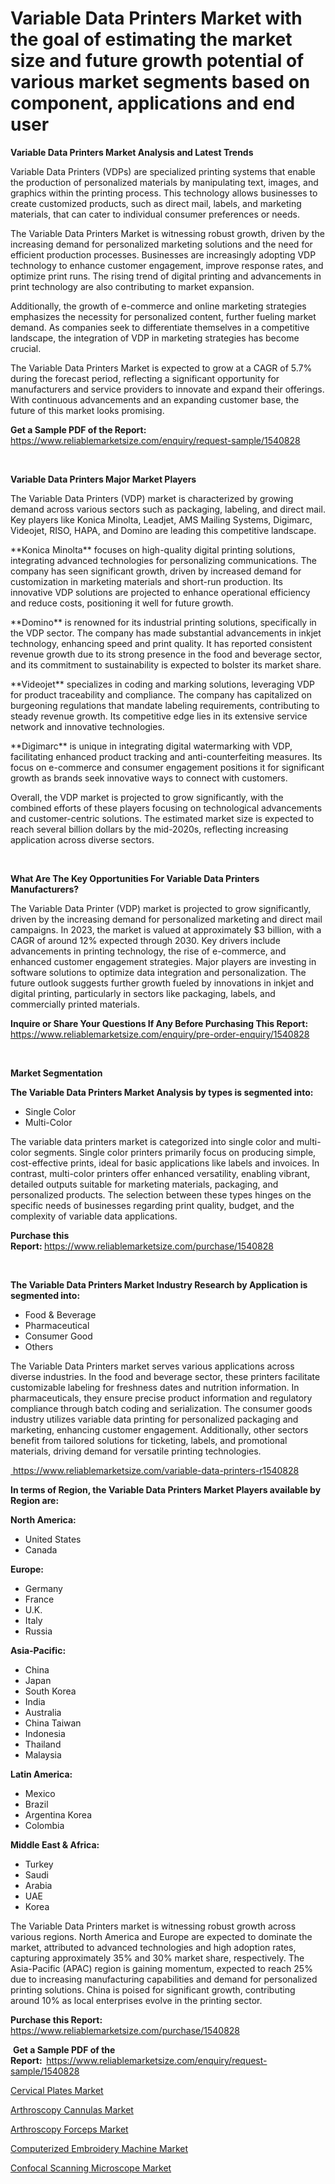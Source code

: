 <p><h1>Variable Data Printers Market with the goal of estimating the market size and future growth potential of various market segments based on component, applications and end user</h1></p><p><strong>Variable Data Printers Market Analysis and Latest Trends</strong></p>
<p><p>Variable Data Printers (VDPs) are specialized printing systems that enable the production of personalized materials by manipulating text, images, and graphics within the printing process. This technology allows businesses to create customized products, such as direct mail, labels, and marketing materials, that can cater to individual consumer preferences or needs.</p><p>The Variable Data Printers Market is witnessing robust growth, driven by the increasing demand for personalized marketing solutions and the need for efficient production processes. Businesses are increasingly adopting VDP technology to enhance customer engagement, improve response rates, and optimize print runs. The rising trend of digital printing and advancements in print technology are also contributing to market expansion.</p><p>Additionally, the growth of e-commerce and online marketing strategies emphasizes the necessity for personalized content, further fueling market demand. As companies seek to differentiate themselves in a competitive landscape, the integration of VDP in marketing strategies has become crucial. </p><p>The Variable Data Printers Market is expected to grow at a CAGR of 5.7% during the forecast period, reflecting a significant opportunity for manufacturers and service providers to innovate and expand their offerings. With continuous advancements and an expanding customer base, the future of this market looks promising.</p></p>
<p><strong>Get a Sample PDF of the Report:&nbsp;</strong> <a href="https://www.reliablemarketsize.com/enquiry/request-sample/1540828?utm_campaign=2470&utm_medium=2&utm_source=Github&utm_content=ia&utm_term=10042025&utm_id=variable-data-printers">https://www.reliablemarketsize.com/enquiry/request-sample/1540828</a></p>
<p>&nbsp;</p>
<p><strong>Variable Data Printers Major Market Players</strong></p>
<p><p>The Variable Data Printers (VDP) market is characterized by growing demand across various sectors such as packaging, labeling, and direct mail. Key players like Konica Minolta, Leadjet, AMS Mailing Systems, Digimarc, Videojet, RISO, HAPA, and Domino are leading this competitive landscape.</p><p>**Konica Minolta** focuses on high-quality digital printing solutions, integrating advanced technologies for personalizing communications. The company has seen significant growth, driven by increased demand for customization in marketing materials and short-run production. Its innovative VDP solutions are projected to enhance operational efficiency and reduce costs, positioning it well for future growth.</p><p>**Domino** is renowned for its industrial printing solutions, specifically in the VDP sector. The company has made substantial advancements in inkjet technology, enhancing speed and print quality. It has reported consistent revenue growth due to its strong presence in the food and beverage sector, and its commitment to sustainability is expected to bolster its market share.</p><p>**Videojet** specializes in coding and marking solutions, leveraging VDP for product traceability and compliance. The company has capitalized on burgeoning regulations that mandate labeling requirements, contributing to steady revenue growth. Its competitive edge lies in its extensive service network and innovative technologies.</p><p>**Digimarc** is unique in integrating digital watermarking with VDP, facilitating enhanced product tracking and anti-counterfeiting measures. Its focus on e-commerce and consumer engagement positions it for significant growth as brands seek innovative ways to connect with customers.</p><p>Overall, the VDP market is projected to grow significantly, with the combined efforts of these players focusing on technological advancements and customer-centric solutions. The estimated market size is expected to reach several billion dollars by the mid-2020s, reflecting increasing application across diverse sectors.</p></p>
<p>&nbsp;</p>
<p><strong>What Are The Key Opportunities For Variable Data Printers Manufacturers?</strong></p>
<p><p>The Variable Data Printer (VDP) market is projected to grow significantly, driven by the increasing demand for personalized marketing and direct mail campaigns. In 2023, the market is valued at approximately $3 billion, with a CAGR of around 12% expected through 2030. Key drivers include advancements in printing technology, the rise of e-commerce, and enhanced customer engagement strategies. Major players are investing in software solutions to optimize data integration and personalization. The future outlook suggests further growth fueled by innovations in inkjet and digital printing, particularly in sectors like packaging, labels, and commercially printed materials.</p></p>
<p><strong>Inquire or Share Your Questions If Any Before Purchasing This Report:</strong> <a href="https://www.reliablemarketsize.com/enquiry/pre-order-enquiry/1540828?utm_campaign=2470&utm_medium=2&utm_source=Github&utm_content=ia&utm_term=10042025&utm_id=variable-data-printers">https://www.reliablemarketsize.com/enquiry/pre-order-enquiry/1540828</a></p>
<p>&nbsp;</p>
<p><strong>Market Segmentation</strong></p>
<p><strong>The Variable Data Printers Market Analysis by types is segmented into:</strong></p>
<p><ul><li>Single Color</li><li>Multi-Color</li></ul></p>
<p><p>The variable data printers market is categorized into single color and multi-color segments. Single color printers primarily focus on producing simple, cost-effective prints, ideal for basic applications like labels and invoices. In contrast, multi-color printers offer enhanced versatility, enabling vibrant, detailed outputs suitable for marketing materials, packaging, and personalized products. The selection between these types hinges on the specific needs of businesses regarding print quality, budget, and the complexity of variable data applications.</p></p>
<p><strong>Purchase this Report:&nbsp;</strong><a href="https://www.reliablemarketsize.com/purchase/1540828?utm_campaign=2470&utm_medium=2&utm_source=Github&utm_content=ia&utm_term=10042025&utm_id=variable-data-printers">https://www.reliablemarketsize.com/purchase/1540828</a></p>
<p>&nbsp;</p>
<p><strong>The Variable Data Printers Market Industry Research by Application is segmented into:</strong></p>
<p><ul><li>Food & Beverage</li><li>Pharmaceutical</li><li>Consumer Good</li><li>Others</li></ul></p>
<p><p>The Variable Data Printers market serves various applications across diverse industries. In the food and beverage sector, these printers facilitate customizable labeling for freshness dates and nutrition information. In pharmaceuticals, they ensure precise product information and regulatory compliance through batch coding and serialization. The consumer goods industry utilizes variable data printing for personalized packaging and marketing, enhancing customer engagement. Additionally, other sectors benefit from tailored solutions for ticketing, labels, and promotional materials, driving demand for versatile printing technologies.</p></p>
<p><a href="https://www.reliablemarketsize.com/variable-data-printers-r1540828?utm_campaign=2470&utm_medium=2&utm_source=Github&utm_content=ia&utm_term=10042025&utm_id=variable-data-printers">&nbsp;https://www.reliablemarketsize.com/variable-data-printers-r1540828</a></p>
<p><strong>In terms of Region, the Variable Data Printers Market Players available by Region are:</strong></p>
<p>
    <p> <strong> North America: </strong>
        <ul>
            <li>United States</li>
            <li>Canada</li>
        </ul>
        </p> 
    <p> <strong> Europe: </strong>
        <ul>
            <li>Germany</li>
            <li>France</li>
            <li>U.K.</li>
            <li>Italy</li>
            <li>Russia</li>
        </ul>
        </p> 
    <p> <strong> Asia-Pacific: </strong>
        <ul>
            <li>China</li>
            <li>Japan</li>
            <li>South Korea</li>
            <li>India</li>
            <li>Australia</li>
            <li>China Taiwan</li>
            <li>Indonesia</li>
            <li>Thailand</li>
            <li>Malaysia</li>
        </ul>
        </p> 
    <p> <strong> Latin America: </strong>
        <ul>
            <li>Mexico</li>
            <li>Brazil</li>
            <li>Argentina Korea</li>
            <li>Colombia</li>
        </ul>
        </p> 
    <p> <strong> Middle East & Africa: </strong>
        <ul>
            <li>Turkey</li>
            <li>Saudi</li>
            <li>Arabia</li>
            <li>UAE</li>
            <li>Korea</li>
        </ul>
    </p>
    </p>
<p><p>The Variable Data Printers market is witnessing robust growth across various regions. North America and Europe are expected to dominate the market, attributed to advanced technologies and high adoption rates, capturing approximately 35% and 30% market share, respectively. The Asia-Pacific (APAC) region is gaining momentum, expected to reach 25% due to increasing manufacturing capabilities and demand for personalized printing solutions. China is poised for significant growth, contributing around 10% as local enterprises evolve in the printing sector.</p></p>
<p><strong>Purchase this Report: </strong><a href="https://www.reliablemarketsize.com/purchase/1540828?utm_campaign=2470&utm_medium=2&utm_source=Github&utm_content=ia&utm_term=10042025&utm_id=variable-data-printers">https://www.reliablemarketsize.com/purchase/1540828</a></p>
<p>&nbsp;<strong>Get a Sample PDF of the Report:&nbsp;&nbsp;</strong><a href="https://www.reliablemarketsize.com/enquiry/request-sample/1540828?utm_campaign=2470&utm_medium=2&utm_source=Github&utm_content=ia&utm_term=10042025&utm_id=variable-data-printers">https://www.reliablemarketsize.com/enquiry/request-sample/1540828</a></p>
<p><strong></strong></p>
<p><p><a href="https://www.linkedin.com/pulse/cervical-plates-market-dynamics-2025-2032-projected-111-cagr-pwhkc?utm_campaign=2470&utm_medium=2&utm_source=Github&utm_content=ia&utm_term=10042025&utm_id=variable-data-printers">Cervical Plates Market</a></p><p><a href="https://www.linkedin.com/pulse/whats-powering-arthroscopy-cannulas-market-key-growth-gnkqc?utm_campaign=2470&utm_medium=2&utm_source=Github&utm_content=ia&utm_term=10042025&utm_id=variable-data-printers">Arthroscopy Cannulas Market</a></p><p><a href="https://www.linkedin.com/pulse/driving-forces-behind-arthroscopy-forceps-market-expansion-lkudc?utm_campaign=2470&utm_medium=2&utm_source=Github&utm_content=ia&utm_term=10042025&utm_id=variable-data-printers">Arthroscopy Forceps Market</a></p><p><a href="https://github.com/globismark/Market-Research-Report-List-6/blob/main/computerized-embroidery-machine-market.md?utm_campaign=2470&utm_medium=2&utm_source=Github&utm_content=ia&utm_term=10042025&utm_id=variable-data-printers">Computerized Embroidery Machine Market</a></p><p><a href="https://github.com/NarcisoFerry/Market-Research-Report-List-2/blob/main/confocal-scanning-microscope-market.md?utm_campaign=2470&utm_medium=2&utm_source=Github&utm_content=ia&utm_term=10042025&utm_id=variable-data-printers">Confocal Scanning Microscope Market</a></p></p>